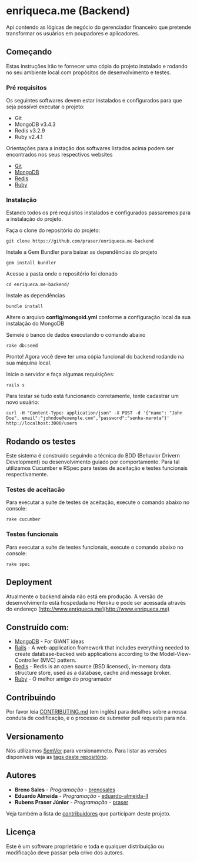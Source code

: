 # enriqueca.me (Backend)

Api contendo as lógicas de negócio do gerenciador financeiro que pretende transformar os usuários em poupadores e aplicadores.

## Começando

Estas instruções irão te fornecer uma cópia do projeto instalado e rodando no seu ambiente local com propósitos de desenvolvimento e testes.

### Pré requisitos

Os seguintes softwares devem estar instalados e configurados para que seja possível executar o projeto:

* Git
* MongoDB v3.4.3
* Redis v3.2.9
* Ruby v2.4.1

Orientações para a instação dos softwares listados acima podem ser encontrados nos seus respectivos websites

* [Git](https://git-scm.com/)
* [MongoDB](https://www.mongodb.com/)
* [Redis](https://redis.io/)
* [Ruby](https://www.ruby-lang.org)

### Instalação

Estando todos os pré requisitos instalados e configurados passaremos para a instalação do projeto.

Faça o clone do repositório do projeto:
```
git clone https://github.com/praser/enriqueca.me-backend
```

Instale a Gem Bundler para baixar as dependências do projeto
```
gem install bundler
```

Acesse a pasta onde o repositório foi clonado
```
cd enriqueca.me-backend/
```

Instale as dependências
```
bundle install
```

Altere o arquivo __config/mongoid.yml__ conforme a configuração local da sua instalação do MongoDB

Semeie o banco de dados executando o comando abaixo
```
rake db:seed
```

Pronto! Agora você deve ter uma cópia funcional do backend rodando na sua máquina local.

Inicie o servidor e faça algumas requisições:
```
rails s
```

Para testar se tudo está funcionando corretamente, tente cadastrar um novo usuário:

```
curl -H "Content-Type: application/json" -X POST -d '{"name": "John Doe", email":"johndoe@exemple.com","password":"senha-marota"}' http://localhost:3000/users
```

## Rodando os testes

Este sistema é construído seguindo a técnica do BDD (Behavior Drivern Development) ou desenvolvimento guiado por comportamento. Para tal utilizamos Cucumber e RSpec para testes de aceitação e testes funcionais respectivamente.


### Testes de aceitacão

Para executar a suíte de testes de aceitação, execute o comando abaixo no console:
```
rake cucumber
```

### Testes funcionais

Para executar a suíte de testes funcionais, execute o comando abaixo no console:
```
rake spec
```

## Deployment

Atualmente o backend ainda não está em produção. A versão de desenvolvimento está hospedada no Heroku e pode ser acessada através do endereço [http://www.enriqueca.me](http://www.enriqueca.me)

## Construído com:

* [MongoDB](https://www.mongodb.com/) - For GIANT ideas
* [Rails](http://rubyonrails.org/) - A web-application framework that includes everything needed to create database-backed web applications according to the Model-View-Controller (MVC) pattern.
* [Redis](https://redis.io/) - Redis is an open source (BSD licensed), in-memory data structure store, used as a database, cache and message broker.
* [Ruby](https://www.ruby-lang.org/) - O melhor amigo do programador

## Contribuindo

Por favor leia [CONTRIBUTING.md](https://gist.github.com/PurpleBooth/b24679402957c63ec426) (em inglês) para detalhes sobre a nossa conduta de codificação, e o processo de submeter pull requests para nós.

## Versionamento

Nós utilizamos [SemVer](http://semver.org/) para versionamneto. Para listar as versões disponíveis veja as [tags deste repositório](https://github.com/praser/enriqueca.me-backend/tags). 

## Autores

* **Breno Sales** - *Programação* - [brenosales](https://github.com/brenosales)
* **Eduardo Almeida** - *Programação* - [eduardo-almeida-II](https://github.com/eduardo-almeida-II)
* **Rubens Praser Júnior** - *Programação* - [praser](https://github.com/praser)

Veja também a lista de [contribuidores](https://github.com/praser/enriqueca.me-backend/graphs/contributors) que participam deste projeto.

## Licença

Este é um software proprietário e toda e qualquer distribuição ou modificação deve passar pela crivo dos autores.